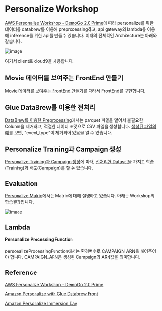 # Personalize Workshop

[AWS Personalize Workshop - DemoGo 2.0 Prime](https://catalog.us-east-1.prod.workshops.aws/workshops/ed82a5d4-6630-41f0-a6a1-9345898fa6ec/ko-KR)에 따라 personalize를 위한 데이터를 databrew를 이용해 preprocessing하고, api gateway와 lambda를 이용해 inference를 위한 api를 만들수 있습니다. 이때의 전체적인 Architecture는 아래와 같습니다.

![image](https://user-images.githubusercontent.com/52392004/189862404-fe5aa5a2-90fc-45eb-be61-9169878e70ab.png)

여기서 client로 cloud9을 사용합니다. 

## Movie 데이터를 보여주는 FrontEnd 만들기

[Movie 데이터를 보여주는 FrontEnd 만들기](https://github.com/kyopark2014/aws-personalize/blob/main/workshop/frontend.md)를 따라서 FrontEnd를 구현합니다. 

## Glue DataBrew를 이용한 전처리 

[DataBrew를 이용한 Preprocessing](https://github.com/kyopark2014/aws-personalize/blob/main/workshop/databrew.md)에서는 parquet 파일을 열어서 불필요한 Column을 제거하고, 적절한 데이터 포맷으로 CSV 파일을 생성합니다. [생성된 파일의 예](https://github.com/kyopark2014/aws-personalize/blob/main/workshop/src/personalize-preprocessing-job_22Sep2022_1663810890438_part00000.csv)를 보면, "event_type"이 제거되어 있음을 알 수 있습니다. 

## Personalize Training과 Campaign 생성

[Personalize Training과 Campaign 생성](https://github.com/kyopark2014/aws-personalize/blob/main/workshop/training.md)에 따라, [전처리한 Dataset](https://github.com/kyopark2014/aws-personalize/blob/main/workshop/src/personalize-preprocessing-job_22Sep2022_1663810890438_part00000.csv)을 가지고 학습(Training)과 배포(Campaign)를 할 수 있습니다.

## Evaluation

[Personalize Matric](https://github.com/kyopark2014/aws-personalize/blob/main/matric.md)에서는 Matric에 대해 설명하고 있습니다. 아래는 Workshop의 학습결과입니다. 

![image](https://user-images.githubusercontent.com/52392004/191898010-065469e0-304f-47d8-beed-ffe3d3c4bf2f.png)

## Lambda 

#### Personalize Processing Function

[personalizeProcessingFunction](https://github.com/kyopark2014/aws-personalize/blob/main/workshop/src/personalizeProcessingFunction/index.py)에서는 환경변수로 CAMPAIGN_ARN을 넣어주어야 합니다. CAMPAIGN_ARN은 생성된 Campaign의 ARN값을 의미합니다. 

## Reference 

[AWS Personalize Workshop - DemoGo 2.0 Prime](https://catalog.us-east-1.prod.workshops.aws/workshops/ed82a5d4-6630-41f0-a6a1-9345898fa6ec/ko-KR)

[Amazon Personalize with Glue Databrew Front](https://github.com/aws-samples/amazon-personalize-with-glue-databrew-front)

[Amazon Personalize Immersion Day](https://catalog.us-east-1.prod.workshops.aws/workshops/c5a0c80f-1a42-442c-b2c0-956b38d4dc48/en-US)

